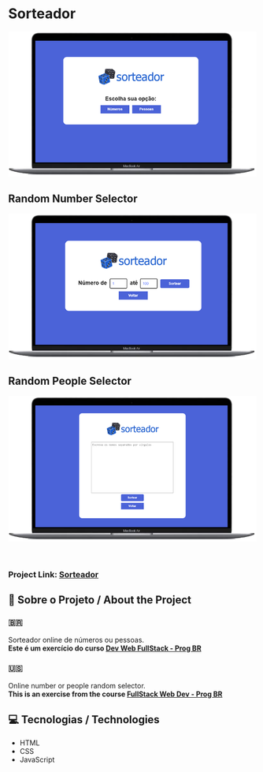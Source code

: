 # Sorteador

![Sorteador](./github/mac-landing-page.png)

## Random Number Selector 
![Sorteador-Numbers](./github/mac-numbers.png)

## Random People Selector
![Sorteador-People](./github/mac-people.png)

<br>

### Project Link: [Sorteador](https://joaopedropsilva.github.io/sorteador/)

## 📖 Sobre o Projeto / About the Project

### :brazil:
Sorteador online de números ou pessoas.
<br>
**Este é um exercício do curso [Dev Web FullStack - Prog BR](https://programadorbr.com)**

### :us:
Online number or people random selector.
<br>
**This is an exercise from the course [FullStack Web Dev - Prog BR](https://programadorbr.com)**

## 💻 Tecnologias / Technologies
* HTML
* CSS
* JavaScript
